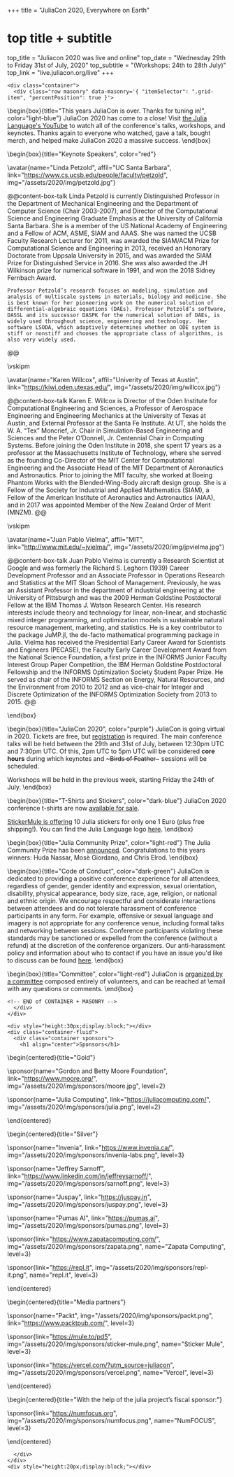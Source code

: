 +++
title = "JuliaCon 2020, Everywhere on Earth"

# top title + subtitle
top_title = "Juliacon 2020 was live and online"
top_date = "Wednesday 29th to Friday 31st of July, 2020"
top_subtitle = "(Workshops: 24th to 28th July)"
top_link = "live.juliacon.org/live"
+++

~~~
<div class="container">
  <div class="row masonry" data-masonry='{ "itemSelector": ".grid-item", "percentPosition": true }'>
~~~

\begin{box}{title="This years JuliaCon is over. Thanks for tuning in!", color="light-blue"}
  JuliaCon 2020 has come to a close!
  Visit [the Julia Language's YouTube](https://www.youtube.com/playlist?list=PLP8iPy9hna6Tl2UHTrm4jnIYrLkIcAROR) to watch all of the conference's talks, workshops, and keynotes.
  Thanks again to everyone who watched, gave a talk, bought merch, and helped make JuliaCon 2020 a massive success.
\end{box}

\begin{box}{title="Keynote Speakers", color="red"}

  \avatar{name="Linda Petzold", affil="UC Santa Barbara", link="https://www.cs.ucsb.edu/people/faculty/petzold", img="/assets/2020/img/petzold.jpg"}

  @@content-box-talk
    Linda Petzold is currently Distinguished Professor in the Department of Mechanical Engineering and the Department of Computer Science (Chair 2003-2007), and Director of the Computational Science and Engineering Graduate Emphasis at the University of California Santa Barbara.
    She is a member of the US National Academy of Engineering and a Fellow of ACM, ASME, SIAM and AAAS.
    She was named the UCSB Faculty Research Lecturer for 2011, was awarded the SIAM/ACM Prize for Computational Science and Engineering in 2013, received an Honorary Doctorate from Uppsala University in 2015, and was awarded the SIAM Prize for Distinguished Service in 2016.
    She was also awarded the JH Wilkinson prize for numerical software in 1991, and won the 2018 Sidney Fernbach Award.

    Professor Petzold’s research focuses on modeling, simulation and analysis of multiscale systems in materials, biology and medicine. She is best known for her pioneering work on the numerical solution of differential-algebraic equations (DAEs). Professor Petzold’s software, DASSL and its successor DASPK for the numerical solution of DAEs, is widely used throughout science, engineering and technology.  Her software LSODA, which adaptively determines whether an ODE system is stiff or nonstiff and chooses the appropriate class of algorithms, is also very widely used.
  @@

  \vskipm

  \avatar{name="Karen Willcox", affil="Univerity of Texas at Austin", link="https://kiwi.oden.utexas.edu/", img="/assets/2020/img/willcox.jpg"}

  @@content-box-talk
    Karen E. Willcox is Director of the Oden Institute for Computational Engineering and Sciences, a Professor of Aerospace Engineering and Engineering Mechanics at the University of Texas at Austin, and External Professor at the Santa Fe Institute.
    At UT, she holds the W. A. “Tex” Moncrief, Jr. Chair in Simulation-Based Engineering and Sciences and the Peter O’Donnell, Jr. Centennial Chair in Computing Systems.
    Before joining the Oden Institute in 2018, she spent 17 years as a professor at the Massachusetts Institute of Technology, where she served as the founding Co-Director of the MIT Center for Computational Engineering and the Associate Head of the MIT Department of Aeronautics and Astronautics.
    Prior to joining the MIT faculty, she worked at Boeing Phantom Works with the Blended-Wing-Body aircraft design group.
    She is a Fellow of the Society for Industrial and Applied Mathematics (SIAM), a Fellow of the American Institute of Aeronautics and Astronautics (AIAA), and in 2017 was appointed Member of the New Zealand Order of Merit (MNZM).
  @@

  \vskipm

  \avatar{name="Juan Pablo Vielma", affil="MIT", link="http://www.mit.edu/~jvielma/", img="/assets/2020/img/jpvielma.jpg"}

  @@content-box-talk
    Juan Pablo Vielma is currently a Research Scientist at Google and was formerly the Richard S. Leghorn (1939) Career Development Professor and an Associate Professor in Operations Research and Statistics at the MIT Sloan School of Management.
    Previously, he was an Assistant Professor in the department of industrial engineering at the University of Pittsburgh and was the 2009 Herman Goldstine Postdoctoral Fellow at the IBM Thomas J. Watson Research Center. His research interests include theory and technology for linear, non-linear, and stochastic mixed integer programming, and optimization models in sustainable natural resource management, marketing, and statistics. He is a key contributor to the package JuMP.jl, the de-facto mathematical programming package in Julia.
    Vielma has received the Presidential Early Career Award for Scientists and Engineers (PECASE), the Faculty Early Career Development Award from the National Science Foundation, a first prize in the INFORMS Junior Faculty Interest Group Paper Competition, the IBM Herman Goldstine Postdoctoral Fellowship and the INFORMS Optimization Society Student Paper Prize. He served as chair of the INFORMS Section on Energy, Natural Resources, and the Environment from 2010 to 2012 and as vice-chair for Integer and Discrete Optimization of the INFORMS Optimization Society from 2013 to 2015.
  @@

\end{box}

\begin{box}{title="JuliaCon 2020", color="purple"}
  JuliaCon is going virtual in 2020.
  Tickets are free, but [registration](/2020/tickets/) is required.
  The main conference talks will be held between the 29th and 31st of July,
  between 12:30pm UTC and 7:30pm UTC.
  Of this, 2pm UTC to 5pm UTC will be considered **core hours** during which keynotes and ~~~<span title="An informal discussion group" style="border-bottom: 1px dotted white;">Birds of Feather</span>~~~ sessions will be scheduled.

  Workshops will be held in the previous week, starting Friday the 24th of July.
\end{box}

\begin{box}{title="T-Shirts and Stickers", color="dark-blue"}
  JuliaCon 2020 conference t-shirts are now [available for sale](https://www.bonfire.com/juliacon2020/).

  [StickerMule is offering](http://stickermule.com/juliacon20) 10 Julia stickers for only one 1 Euro (plus free shipping!).
  You can find the Julia Language logo [here](https://github.com/JuliaLang/julia-logo-graphics/blob/master/images/julia-logo-color.png).
\end{box}

\begin{box}{title="Julia Community Prize", color="light-red"}
  The Julia Community Prize has been [announced](/2020/prize/).
  Congratulations to this years winners: Huda Nassar, Mosè Giordano, and Chris Elrod.
\end{box}

\begin{box}{title="Code of Conduct", color="dark-green"}
  JuliaCon is dedicated to providing a positive conference experience for all attendees, regardless of gender, gender identity and expression, sexual orientation, disability, physical appearance, body size, race, age, religion, or national and ethnic origin.
  We encourage respectful and considerate interactions between attendees and do not tolerate harassment of conference participants in any form.
  For example, offensive or sexual language and imagery is not appropriate for any conference venue, including formal talks and networking between sessions.
  Conference participants violating these standards may be sanctioned or expelled from the conference (without a refund) at the discretion of the conference organizers.
  Our anti-harassment policy and information about who to contact if you have an issue you'd like to discuss can be found [here](https://julialang.org/community/standards/).
\end{box}

\begin{box}{title="Committee", color="light-red"}
  JuliaCon is [organized by a committee](/2020/committee/) composed entirely of volunteers, and can be reached at \email with any questions or comments.
\end{box}

~~~
<!-- END of CONTAINER + MASONRY -->
  </div>
</div>
~~~


~~~
<div style="height:30px;display:block;"></div>
<div class="container-fluid">
  <div class="container sponsors">
    <h1 align="center">Sponsors</h1>
~~~

\begin{centered}{title="Gold"}

  \sponsor{name="Gordon and Betty Moore Foundation", link="https://www.moore.org/", img="/assets/2020/img/sponsors/moore.jpg", level=2}

  \sponsor{name="Julia Computing", link="https://juliacomputing.com/", img="/assets/2020/img/sponsors/julia.png", level=2}

\end{centered}

\begin{centered}{title="Silver"}

  \sponsor{name="Invenia", link="https://www.invenia.ca/", img="/assets/2020/img/sponsors/invenia-labs.png", level=3}

  \sponsor{name="Jeffrey Sarnoff", link="https://www.linkedin.com/in/jeffreysarnoff/", img="/assets/2020/img/sponsors/sarnoff.png", level=3}

  \sponsor{name="Juspay", link="https://juspay.in", img="/assets/2020/img/sponsors/juspay.png", level=3}

  \sponsor{name="Pumas AI", link="https://pumas.ai", img="/assets/2020/img/sponsors/pumas.png", level=3}

  \sponsor{link="https://www.zapatacomputing.com/", img="/assets/2020/img/sponsors/zapata.png", name="Zapata Computing", level=3}

  \sponsor{link="https://repl.it", img="/assets/2020/img/sponsors/repl-it.png", name="repl.it", level=3}

\end{centered}

\begin{centered}{title="Media partners"}

  \sponsor{name="Packt", img="/assets/2020/img/sponsors/packt.png", link="https://www.packtpub.com/", level=3}

  \sponsor{link="https://mule.to/pd5", img="/assets/2020/img/sponsors/sticker-mule.png", name="Sticker Mule", level=3}

  \sponsor{link="https://vercel.com/?utm_source=juliacon", img="/assets/2020/img/sponsors/vercel.png", name="Vercel", level=3}

\end{centered}

\begin{centered}{title="With the help of the julia project’s fiscal sponsor:"}

  \sponsor{link="https://numfocus.org", img="/assets/2020/img/sponsors/numfocus.png", name="NumFOCUS", level=3}

\end{centered}

~~~
  </div>
</div>
<div style="height:20px;display:block;"></div>
~~~
